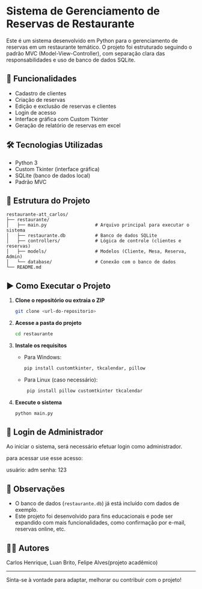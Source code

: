 # Sistema de Gerenciamento de Reservas de Restaurante

Este é um sistema desenvolvido em Python para o gerenciamento de reservas em um restaurante temático. O projeto foi estruturado seguindo o padrão MVC (Model-View-Controller), com separação clara das responsabilidades e uso de banco de dados SQLite.

## 🧾 Funcionalidades

- Cadastro de clientes
- Criação de reservas
- Edição e exclusão de reservas e clientes
- Login de acesso
- Interface gráfica com Custom Tkinter
- Geração de relatório de reservas em excel

## 🛠️ Tecnologias Utilizadas

- Python 3
- Custom Tkinter (interface gráfica)
- SQLite (banco de dados local)
- Padrão MVC

## 📁 Estrutura do Projeto

```
restaurante-att_carlos/
├── restaurante/
│   ├── main.py                  # Arquivo principal para executar o sistema
│   ├── restaurante.db           # Banco de dados SQLite
│   ├── controllers/             # Lógica de controle (clientes e reservas)
│   ├── models/                  # Modelos (Cliente, Mesa, Reserva, Admin)
│   └── database/                # Conexão com o banco de dados
└── README.md
```

## ▶️ Como Executar o Projeto

1. **Clone o repositório ou extraia o ZIP**
   ```bash
   git clone <url-do-repositorio>
   ```

2. **Acesse a pasta do projeto**
   ```bash
   cd restaurante
   ```

3. **Instale os requisitos**
   - Para Windows: 
      ```bash
      pip install customtkinter, tkcalendar, pillow
      ```

   - Para Linux (caso necessário):
     ```bash
      pip install pillow customtkinter tkcalendar
     ```

4. **Execute o sistema**
   ```bash
   python main.py
   ```

## 🔐 Login de Administrador

Ao iniciar o sistema, será necessário efetuar login como administrador. 

para acessar use esse acesso:

   usuário: adm senha: 123

## 📌 Observações

- O banco de dados (`restaurante.db`) já está incluído com dados de exemplo.
- Este projeto foi desenvolvido para fins educacionais e pode ser expandido com mais funcionalidades, como confirmação por e-mail, reservas online, etc.

## 👨‍💻 Autores

Carlos Henrique, Luan Brito, Felipe Alves(projeto acadêmico)

---

Sinta-se à vontade para adaptar, melhorar ou contribuir com o projeto!
